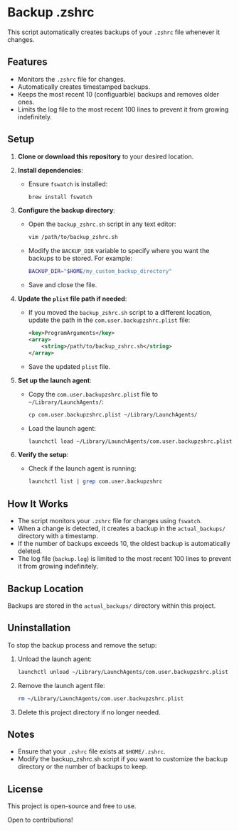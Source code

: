 # Backup .zshrc

This script automatically creates backups of your `.zshrc` file whenever it changes.

## Features

- Monitors the `.zshrc` file for changes.
- Automatically creates timestamped backups.
- Keeps the most recent 10 (configuarble) backups and removes older ones.
- Limits the log file to the most recent 100 lines to prevent it from growing indefinitely.

## Setup

1. **Clone or download this repository** to your desired location.

2. **Install dependencies**:

   - Ensure `fswatch` is installed:

     ```zsh
     brew install fswatch
     ```

3. **Configure the backup directory**:

   - Open the `backup_zshrc.sh` script in any text editor:

     ```zsh
     vim /path/to/backup_zshrc.sh
     ```

   - Modify the `BACKUP_DIR` variable to specify where you want the backups to be stored. For example:

     ```zsh
     BACKUP_DIR="$HOME/my_custom_backup_directory"
     ```

   - Save and close the file.

4. **Update the `plist` file path if needed**:

   - If you moved the `backup_zshrc.sh` script to a different location, update the path in the `com.user.backupzshrc.plist` file:

     ```xml
     <key>ProgramArguments</key>
     <array>
         <string>/path/to/backup_zshrc.sh</string>
     </array>
     ```

   - Save the updated `plist` file.

5. **Set up the launch agent**:

   - Copy the `com.user.backupzshrc.plist` file to `~/Library/LaunchAgents/`:

     ```zsh
     cp com.user.backupzshrc.plist ~/Library/LaunchAgents/
     ```

   - Load the launch agent:

     ```zsh
     launchctl load ~/Library/LaunchAgents/com.user.backupzshrc.plist
     ```

6. **Verify the setup**:

   - Check if the launch agent is running:

     ```zsh
     launchctl list | grep com.user.backupzshrc
     ```

## How It Works

- The script monitors your `.zshrc` file for changes using `fswatch`.
- When a change is detected, it creates a backup in the `actual_backups/` directory with a timestamp.
- If the number of backups exceeds 10, the oldest backup is automatically deleted.
- The log file (`backup.log`) is limited to the most recent 100 lines to prevent it from growing indefinitely.

## Backup Location

Backups are stored in the `actual_backups/` directory within this project.

## Uninstallation

To stop the backup process and remove the setup:

1. Unload the launch agent:

   ```zsh
   launchctl unload ~/Library/LaunchAgents/com.user.backupzshrc.plist
   ```

2. Remove the launch agent file:

   ```zsh
   rm ~/Library/LaunchAgents/com.user.backupzshrc.plist
   ```

3. Delete this project directory if no longer needed.

## Notes

- Ensure that your `.zshrc` file exists at `$HOME/.zshrc`.
- Modify the backup_zshrc.sh script if you want to customize the backup directory or the number of backups to keep.

## License

This project is open-source and free to use.

Open to contributions!
